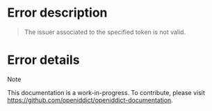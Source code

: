 # Error description

> The issuer associated to the specified token is not valid.

# Error details

> [!NOTE]
> This documentation is a work-in-progress. To contribute, please visit https://github.com/openiddict/openiddict-documentation.

